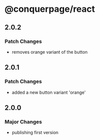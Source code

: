 # @conquerpage/react

## 2.0.2

### Patch Changes

- removes orange variant of the button

## 2.0.1

### Patch Changes

- added a new button variant 'orange'

## 2.0.0

### Major Changes

- publishing first version
